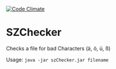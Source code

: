 [![Code Climate](https://codeclimate.com/github/nightf0rc3/SZChecker.png)](https://codeclimate.com/github/nightf0rc3/SZChecker)

# SZChecker
Checks a file for bad Characters (ä, ö, ü, ß)

Usage: `java -jar szChecker.jar filename`

